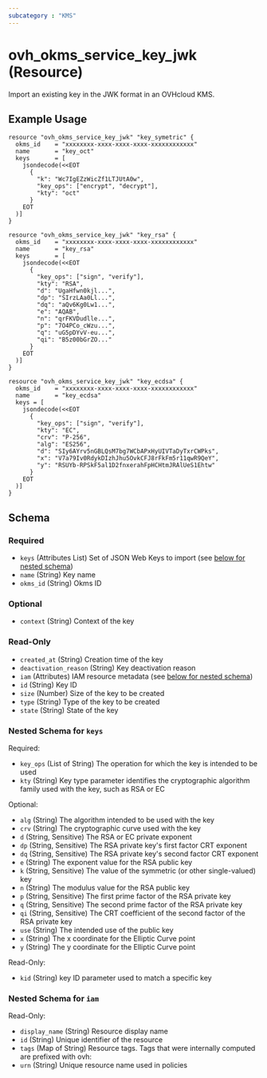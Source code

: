 ```yaml
---
subcategory : "KMS"
---
```


# ovh_okms_service_key_jwk (Resource)

Import an existing key in the JWK format in an OVHcloud KMS.

## Example Usage

```hcl
resource "ovh_okms_service_key_jwk" "key_symetric" {
  okms_id    = "xxxxxxxx-xxxx-xxxx-xxxx-xxxxxxxxxxxx"
  name       = "key_oct"
  keys       = [
    jsondecode(<<EOT
      {
        "k": "Wc7IgEZzWicZf1LTJUtA0w",
        "key_ops": ["encrypt", "decrypt"],
        "kty": "oct"
      }
    EOT
  )]
}

resource "ovh_okms_service_key_jwk" "key_rsa" {
  okms_id    = "xxxxxxxx-xxxx-xxxx-xxxx-xxxxxxxxxxxx"
  name       = "key_rsa"
  keys       = [
    jsondecode(<<EOT
      {
        "key_ops": ["sign", "verify"],
        "kty": "RSA",
        "d": "UgaHfwn0kjl...",
        "dp": "SIrzLAa0Ll...",
        "dq": "aQv6Kg0Lw1...",
        "e": "AQAB",
        "n": "qrFKVDudlle...",
        "p": "7O4PCo_cWzu...",
        "q": "uG5pDYvV-eu...",
        "qi": "B5z00bGrZO..."
      }
    EOT
  )]
}

resource "ovh_okms_service_key_jwk" "key_ecdsa" {
  okms_id    = "xxxxxxxx-xxxx-xxxx-xxxx-xxxxxxxxxxxx"
  name       = "key_ecdsa"
  keys = [
    jsondecode(<<EOT
      {
        "key_ops": ["sign", "verify"],
        "kty": "EC",
        "crv": "P-256",
        "alg": "ES256",
        "d": "SIy6AYrv5nGBLQsM7bg7WCbAPxHyUIVTaDyTxrCWPks",
        "x": "V7a79Iv0RdykDIzhJhu5OvkCFJ8rFkFm5r11qwR9QeY",
        "y": "RSUYb-RPSkF5al1D2fnxerahFpHCHtmJRAlUeS1Ehtw"
      }
    EOT
  )]
}
```

<!-- schema generated by tfplugindocs -->
## Schema

### Required

- `keys` (Attributes List) Set of JSON Web Keys to import (see [below for nested schema](#nestedatt--keys))
- `name` (String) Key name
- `okms_id` (String) Okms ID

### Optional

- `context` (String) Context of the key

### Read-Only

- `created_at` (String) Creation time of the key
- `deactivation_reason` (String) Key deactivation reason
- `iam` (Attributes) IAM resource metadata (see [below for nested schema](#nestedatt--iam))
- `id` (String) Key ID
- `size` (Number) Size of the key to be created
- `type` (String) Type of the key to be created
- `state` (String) State of the key

<a id="nestedatt--keys"></a>
### Nested Schema for `keys`

Required:

- `key_ops` (List of String) The operation for which the key is intended to be used
- `kty` (String) Key type parameter identifies the cryptographic algorithm family used with the key, such as RSA or EC

Optional:

- `alg` (String) The algorithm intended to be used with the key
- `crv` (String) The cryptographic curve used with the key
- `d` (String, Sensitive) The RSA or EC private exponent
- `dp` (String, Sensitive) The RSA private key's first factor CRT exponent
- `dq` (String, Sensitive) The RSA private key's second factor CRT exponent
- `e` (String) The exponent value for the RSA public key
- `k` (String, Sensitive) The value of the symmetric (or other single-valued) key
- `n` (String) The modulus value for the RSA public key
- `p` (String, Sensitive) The first prime factor of the RSA private key
- `q` (String, Sensitive) The second prime factor of the RSA private key
- `qi` (String, Sensitive) The CRT coefficient of the second factor of the RSA private key
- `use` (String) The intended use of the public key
- `x` (String) The x coordinate for the Elliptic Curve point
- `y` (String) The y coordinate for the Elliptic Curve point

Read-Only:

- `kid` (String) key ID parameter used to match a specific key

<a id="nestedatt--iam"></a>
### Nested Schema for `iam`

Read-Only:

- `display_name` (String) Resource display name
- `id` (String) Unique identifier of the resource
- `tags` (Map of String) Resource tags. Tags that were internally computed are prefixed with ovh:
- `urn` (String) Unique resource name used in policies
